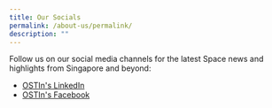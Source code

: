 ```yaml
---
title: Our Socials
permalink: /about-us/permalink/
description: ""
---
```

Follow us on our social media channels for the latest Space news and highlights from Singapore and beyond:

- [OSTIn's LinkedIn](https://www.linkedin.com/company/ostinsingapore/)
- [OSTIn's Facebook](https://www.facebook.com/OSTInSingapore)